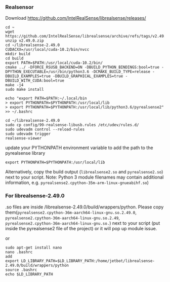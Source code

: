 

### Realsensor

Download  https://github.com/IntelRealSense/librealsense/releases/ 
```
cd ~
wget https://github.com/IntelRealSense/librealsense/archive/refs/tags/v2.49.0.zip
unzip v2.49.0.zip
cd ~/librealsense-2.49.0
CUDACXX=/usr/local/cuda-10.2/bin/nvcc
mkdir build
cd build
export PATH=$PATH:/usr/local/cuda-10.2/bin/
cmake ../ -DFORCE_RSUSB_BACKEND=ON -DBUILD_PYTHON_BINDINGS:bool=true -DPYTHON_EXECUTABLE=/usr/bin/python3.6 -DCMAKE_BUILD_TYPE=release -DBUILD_EXAMPLES=true -DBUILD_GRAPHICAL_EXAMPLES=true -DBUILD_WITH_CUDA:bool=true
make -j4
sudo make install

echo "export PATH=$PATH:~/.local/bin
> export PYTHONPATH=$PYTHONPATH:/usr/local/lib
> export PYTHONPATH=$PYTHONPATH:/usr/local/lib/python3.6/pyrealsense2" >> ~/.bashrc

cd ~/librealsense-2.49.0
sudo cp config/99-realsense-libusb.rules /etc/udev/rules.d/
sudo udevadm control --reload-rules
sudo udevadm trigger
realsense-viewer
```

update your PYTHONPATH environment variable to add the path to the pyrealsense library
```
export PYTHONPATH=$PYTHONPATH:/usr/local/lib
```
Alternatively, copy the build output (```librealsense2.so``` and ```pyrealsense2.so```) next to your script.
Note: Python 3 module filenames may contain additional information, e.g. ```pyrealsense2.cpython-35m-arm-linux-gnueabihf.so```)

### For librealsense-2.49.0
.so files are inside /librealsense-2.49.0/build/wrappers/python.
Please copy them(```pyrealsense2.cpython-36m-aarch64-linux-gnu.so.2.49.0```, ```pyrealsense2.cpython-36m-aarch64-linux-gnu.so.2.49```, ```pyrealsense2.cpython-36m-aarch64-linux-gnu.so.```) next to your script (put inside the pyrealsense2 file of the project) or it will pop up module issue.


or
```
sudo apt-get install nano
nano .bashrc
add 
export LD_LIBRARY_PATH=$LD_LIBRARY_PATH:/home/jetbot/librealsense-2.49.0/build/wrappers/python
source .bashrc
echo $LD_LIBRARY_PATH
```
